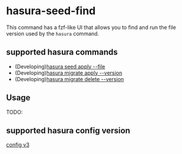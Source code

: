 # hasura-seed-find

This command has a fzf-like UI that allows you to find and run the file version used by the `hasura` command.

## supported hasura commands

- (Developing)[hasura seed apply --file](https://hasura.io/docs/latest/graphql/core/hasura-cli/hasura_seed_apply.html)
- (Developing)[hasura migrate apply --version](https://hasura.io/docs/latest/graphql/core/hasura-cli/hasura_migrate_apply.html)
- (Developing)[hasura migrate delete --version](https://hasura.io/docs/latest/graphql/core/hasura-cli/hasura_migrate_delete.html)

## Usage

TODO:

## supported hasura config version

[config v3](https://hasura.io/docs/latest/graphql/core/migrations/upgrade-v3.html)
